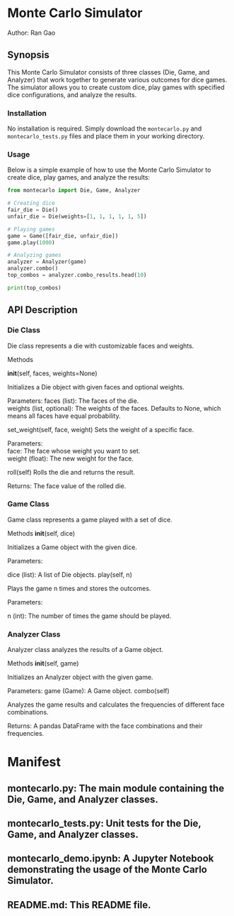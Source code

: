 
# Monte Carlo Simulator

Author: Ran Gao

## Synopsis

This Monte Carlo Simulator consists of three classes (Die, Game, and Analyzer) that work together to generate various outcomes for dice games. The simulator allows you to create custom dice, play games with specified dice configurations, and analyze the results.

### Installation

No installation is required. Simply download the `montecarlo.py` and `montecarlo_tests.py` files and place them in your working directory.

### Usage

Below is a simple example of how to use the Monte Carlo Simulator to create dice, play games, and analyze the results:

```python
from montecarlo import Die, Game, Analyzer

# Creating dice
fair_die = Die()
unfair_die = Die(weights=[1, 1, 1, 1, 1, 5])

# Playing games
game = Game([fair_die, unfair_die])
game.play(1000)

# Analyzing games
analyzer = Analyzer(game)
analyzer.combo()
top_combos = analyzer.combo_results.head(10)

print(top_combos)


```



## API Description 

### Die Class
Die class represents a die with customizable faces and weights.

Methods

__init__(self, faces, weights=None)

Initializes a Die object with given faces and optional weights.

Parameters:
faces (list): The faces of the die.   
weights (list, optional): The weights of the faces. Defaults to None, which means all faces have equal probability.

set_weight(self, face, weight)
Sets the weight of a specific face.

Parameters:   
face: The face whose weight you want to set.  
weight (float): The new weight for the face.
    
roll(self)
Rolls the die and returns the result.

Returns:
The face value of the rolled die.


### Game Class
Game class represents a game played with a set of dice.

Methods
__init__(self, dice)

Initializes a Game object with the given dice.

Parameters:

dice (list): A list of Die objects.
play(self, n)

Plays the game n times and stores the outcomes.

Parameters:

n (int): The number of times the game should be played.
    
    
### Analyzer Class
Analyzer class analyzes the results of a Game object.

Methods
__init__(self, game)

Initializes an Analyzer object with the given game.

Parameters:
game (Game): A Game object.
combo(self)

Analyzes the game results and calculates the frequencies of different face combinations.

Returns:
A pandas DataFrame with the face combinations and their frequencies.




# Manifest

## montecarlo.py: The main module containing the Die, Game, and Analyzer classes.
## montecarlo_tests.py: Unit tests for the Die, Game, and Analyzer classes.
## montecarlo_demo.ipynb: A Jupyter Notebook demonstrating the usage of the Monte Carlo Simulator.
## README.md: This README file.